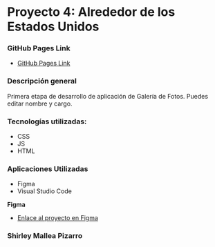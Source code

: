 # Proyecto 4: Alrededor de los Estados Unidos

### GitHub Pages Link
* [GitHub Pages Link]()

### Descripción general
Primera etapa de desarrollo de aplicación de Galería de Fotos.
Puedes editar nombre y cargo.

### Tecnologías utilizadas:
* CSS
* JS
* HTML

### Aplicaciones Utilizadas
* Figma
* Visual Studio Code

**Figma**

* [Enlace al proyecto en Figma](https://www.figma.com/file/LDMgqWesKpQkIwhOfEBuTS/WEB%2C-Sprint-5%3A-Around-The-U.S.-%7C-desktop-%2B-mobile?node-id=0%3A1)

### Shirley Mallea Pizarro